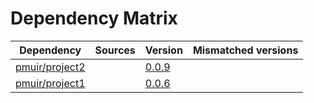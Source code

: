 # Dependency Matrix

Dependency | Sources | Version | Mismatched versions
---------- | ------- | ------- | -------------------
[pmuir/project2](https://github.com/pmuir/project2) |  | [0.0.9](https://github.com/pmuir/project2/releases/tag/v0.0.9) | 
[pmuir/project1](https://github.com/pmuir/project1) |  | [0.0.6](https://github.com/pmuir/project1/releases/tag/v0.0.6) | 
